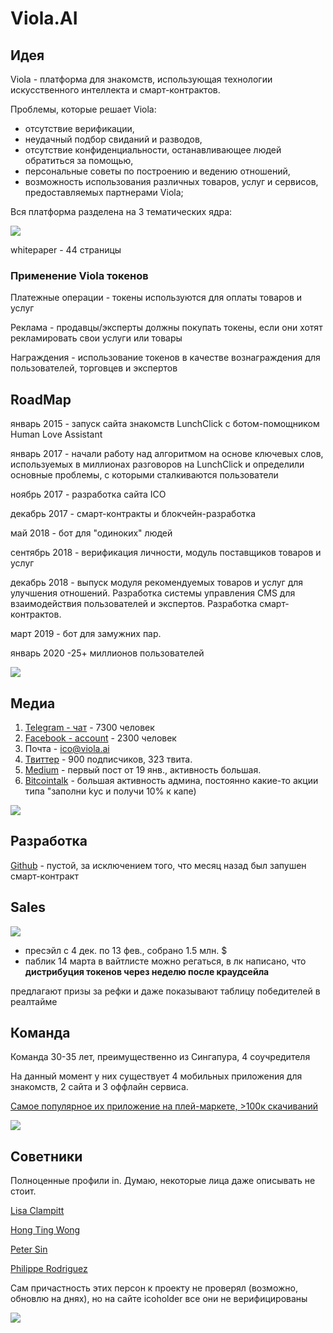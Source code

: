 # Viola.AI

## Идея

Viola - платформа для знакомств, использующая технологии искусственного интеллекта и смарт-контрактов.

Проблемы, которые решает Viola:
-   отсутствие верификации,
-   неудачный подбор свиданий и разводов,
-   отсутствие конфиденциальности, останавливающее людей обратиться за помощью,
-   персональные советы по построению и ведению отношений,
-   возможность использования различных товаров, услуг и сервисов, предоставляемых партнерами Viola;

Вся платформа разделена на 3 тематических ядра:

![](https://github.com/ResidentTGT/Docs/blob/master/images/viola1.png "")

whitepaper - 44 страницы

### Применение Viola токенов

Платежные операции - токены используются для оплаты товаров и услуг

Реклама - продавцы/эксперты должны покупать токены, если они хотят рекламировать свои услуги или товары

Награждения - использование токенов в качестве вознаграждения для пользователей, торговцев и экспертов

## RoadMap
  январь 2015 - запуск сайта знакомств LunchClick с ботом-помощником Human Love Assistant
  
  январь 2017 - начали работу над алгоритмом на основе ключевых слов, используемых в миллионах разговоров на LunchClick и определили основные проблемы, с которыми сталкиваются пользователи
  
  ноябрь 2017 - разработка сайта ICO
  
  декабрь 2017 - смарт-контракты и блокчейн-разработка
  
  май 2018 - бот для "одиноких" людей
  
  сентябрь 2018 - верификация личности, модуль поставщиков товаров и услуг
 
  декабрь 2018 - выпуск модуля рекомендуемых товаров и услуг для улучшения отношений. Разработка системы управления CMS для взаимодействия пользователей и экспертов. Разработка смарт-контрактов.
  
  март 2019 - бот для замужних пар.
  
  январь 2020 -25+ миллионов пользователей

![](https://github.com/ResidentTGT/Docs/blob/master/images/viola2.jpg "")

## Медиа

1. [Telegram - чат](https://t.me/ViolaAI) - 7300 человек
2. [Facebook - account](https://www.facebook.com/viola.ai.world/) - 2300 человек
3. Почта - ico@viola.ai
4. [Твиттер](https://twitter.com/viola_ai_) - 900 подписчиков, 323 твита.
5. [Medium](https://medium.com/viola-ai) - первый пост от 19 янв., активность большая.
6. [Bitcointalk](https://bitcointalk.org/index.php?topic=2471543.new#new) - большая активность админа, постоянно какие-то акции типа "заполни kyc и получи 10% к капе)

![](https://github.com/ResidentTGT/Docs/blob/master/images/viola3.png "")

## Разработка

[Github](https://github.com/ViolaAI/viola-token) - пустой, за исключением того, что месяц назад был запушен смарт-контракт

## Sales 

![](https://github.com/ResidentTGT/Docs/blob/master/images/viola6.jpg "")

- пресэйл с 4 дек. по 13 фев., собрано 1.5 млн. $
- паблик 14 марта
в вайтлисте можно регаться, в лк написано, что **дистрибуция токенов через неделю после краудсейла**

предлагают призы за рефки и даже показывают таблицу победителей в реалтайме

## Команда

Команда 30-35 лет, преимущественно из Сингапура, 4 соучредителя

На данный момент у них существует 4 мобильных приложения для знакомств, 2 сайта и 3 оффлайн сервиса.

[Самое популярное их приложение на плей-маркете, >100к скачиваний](https://play.google.com/store/apps/details?id=co.lunchclick&hl=ru)

![](https://github.com/ResidentTGT/Docs/blob/master/images/viola4.png "")

## Советники

Полноценные профили in. Думаю, некоторые лица даже описывать не стоит.

[Lisa Clampitt](https://www.linkedin.com/in/lisa-clampitt-b93138/)

[Hong Ting Wong](https://www.linkedin.com/in/hongtingwong/)

[Peter Sin](https://www.linkedin.com/in/petersinguili/)

[Philippe Rodriguez](https://www.linkedin.com/in/philrod/)

Сам причастность этих персон к проекту не проверял (возможно, обновлю на днях), но на сайте icoholder все они не верифицированы

![](https://github.com/ResidentTGT/Docs/blob/master/images/viola5.png "")

